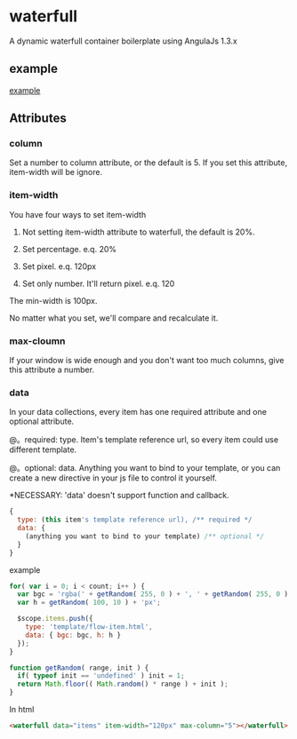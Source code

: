 # waterfull
A dynamic waterfull container boilerplate using AngulaJs 1.3.x

## example
[example](http://plnkr.co/edit/psGtgDMKztoLJYDktDEQ?p=preview)

## Attributes
### column
Set a number to column attribute, or the default is 5.
If you set this attribute, item-width will be ignore.

### item-width
You have four ways to set item-width

1. Not setting item-width attribute to waterfull, the default is 20%.

2. Set percentage.  e.q. 20%

3. Set pixel.  e.q. 120px

4. Set only number. It'll return pixel.  e.q. 120

The min-width is 100px. 

No matter what you set, we'll compare and recalculate it.

### max-cloumn
If your window is wide enough and you don't want too much columns, give this attribute a number.

### data
In your data collections, every item has one required attribute and one optional attribute.

@。required: type. Item's template reference url, so every item could use different template.

@。optional: data. Anything you want to bind to your template, or you can create a new directive in your js file to control it yourself. 

*NECESSARY: 'data' doesn't support function and callback.
```javascript
{
  type: (this item's template reference url), /** required */
  data: {
    (anything you want to bind to your template) /** optional */
  }
}
```

example
```javascript
for( var i = 0; i < count; i++ ) {
  var bgc = 'rgba(' + getRandom( 255, 0 ) + ', ' + getRandom( 255, 0 ) + ', ' + getRandom( 255, 0 ) + ', ' + getRandom( 100, 0 ) / 100 + ')';
  var h = getRandom( 100, 10 ) + 'px';

  $scope.items.push({
    type: 'template/flow-item.html', 
    data: { bgc: bgc, h: h }
  });
}

function getRandom( range, init ) {
  if( typeof init == 'undefined' ) init = 1;
  return Math.floor(( Math.random() * range ) + init );
}
```
In html
```html
<waterfull data="items" item-width="120px" max-column="5"></waterfull>
```
